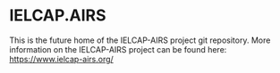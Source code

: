 # IELCAP.AIRS
This is the future home of the IELCAP-AIRS project git repository.
More information on the IELCAP-AIRS project can be found here: https://www.ielcap-airs.org/
